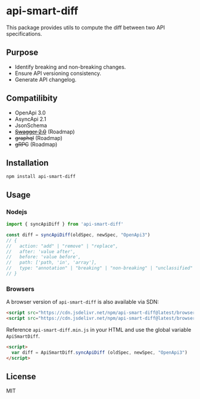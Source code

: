 # api-smart-diff

This package provides utils to compute the diff between two API specifications.

## Purpose
- Identify breaking and non-breaking changes.
- Ensure API versioning consistency.
- Generate API changelog.

## Compatilibity

- OpenApi 3.0
- AsyncApi 2.1
- JsonSchema
- ~~[Swagger 2.0](https://github.com/swagger-api/swagger-spec/blob/master/versions/2.0.md)~~ (Roadmap)
- ~~graphql~~ (Roadmap)
- ~~gRPC~~ (Roadmap)

## Installation
```SH
npm install api-smart-diff
```

## Usage

### Nodejs
```ts
import { syncApiDiff } from 'api-smart-diff'

const diff = syncApiDiff(oldSpec, newSpec, "OpenApi3")
// {
//   action: "add" | "remove" | "replace",
//   after: 'value after',
//   before: 'value before',
//   path: ['path, 'in', 'array'],
//   type: "annotation" | "breaking" | "non-breaking" | "unclassified"
// }
```

### Browsers

A browser version of `api-smart-diff` is also available via SDN:
```html
<script src="https://cdn.jsdelivr.net/npm/api-smart-diff@latest/browser/api-smart-diff.min.js"></script>
<script src="https://cdn.jsdelivr.net/npm/api-smart-diff@latest/browser/api-smart-diff.js"></script>
```

Reference `api-smart-diff.min.js` in your HTML and use the global variable `ApiSmartDiff`.
```HTML
<script>
  var diff = ApiSmartDiff.syncApiDiff (oldSpec, newSpec, "OpenApi3")
</script>
```

## License

MIT
